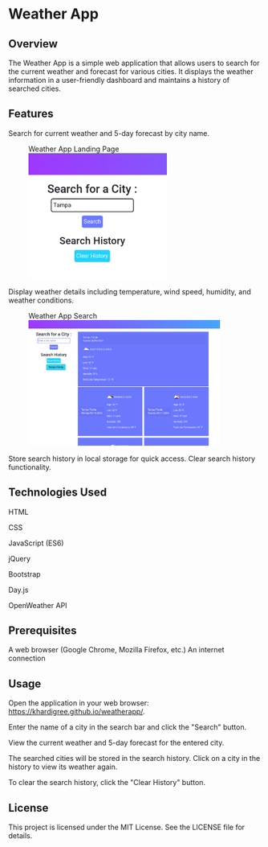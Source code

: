 # Weather App

## Overview

The Weather App is a simple web application that allows users to search for the current weather and forecast for various cities. It displays the weather information in a user-friendly dashboard and maintains a history of searched cities.

## Features

Search for current weather and 5-day forecast by city name.

<figure>
    <figcaption>Weather App Landing Page</figcaption>
    <img src="./assets/weatherapp1.png" alt="Weather App Landing Page" height="250">
  </figure>
Display weather details including temperature, wind speed, humidity, and weather conditions.
<figure>
    <figcaption>Weather App Search</figcaption>
    <img src="./assets/weatherapp2.png" alt="Weather App Search" height="250">
  </figure>
Store search history in local storage for quick access.
Clear search history functionality.

## Technologies Used

HTML

CSS

JavaScript (ES6)

jQuery

Bootstrap

Day.js

OpenWeather API

## Prerequisites

A web browser (Google Chrome, Mozilla Firefox, etc.)
An internet connection

## Usage

Open the application in your web browser: https://khardigree.github.io/weatherapp/.

Enter the name of a city in the search bar and click the "Search" button.

View the current weather and 5-day forecast for the entered city.

The searched cities will be stored in the search history. Click on a city in the history to view its weather again.

To clear the search history, click the "Clear History" button.

## License

This project is licensed under the MIT License. See the LICENSE file for details.
